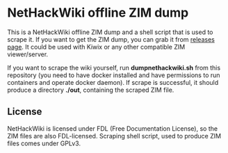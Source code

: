 # NetHackWiki offline ZIM dump

This is a NetHackWiki offline ZIM dump and a shell script that is used to scrape it. If you want to get the ZIM dump, you can grab it from [releases page](https://github.com/tmp6154/nethackwiki-zim/releases/latest). It could be used with Kiwix or any other compatible ZIM viewer/server.

If you want to scrape the wiki yourself, run **dumpnethackwiki.sh** from this repository (you need to have docker installed and have permissions to run containers and operate docker daemon). If scrape is successful, it should produce a directory **./out**, containing the scraped ZIM file.

## License

NetHackWiki is licensed under FDL (Free Documentation License), so the ZIM files are also FDL-licensed. Scraping shell script, used to produce ZIM files comes under GPLv3.

